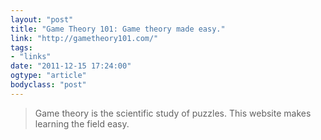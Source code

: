 ```yaml
---
layout: "post"
title: "Game Theory 101: Game theory made easy."
link: "http://gametheory101.com/"
tags: 
- "links"
date: "2011-12-15 17:24:00"
ogtype: "article"
bodyclass: "post"
---
```


> Game theory is the scientific study of puzzles. This website makes learning the field easy.